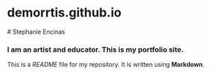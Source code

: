 # demorrtis.github.io
# Stephanie Encinas 
### I am an artist and educator. This is my portfolio site. 
This is a *README* file for my repository. It is written using **Markdown**.

